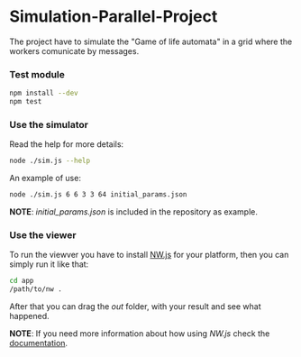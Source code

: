 # Simulation-Parallel-Project

The project have to simulate the "Game of life automata" in a grid where the workers comunicate by messages.

### Test module

```bash
npm install --dev
npm test
```

### Use the simulator

Read the help for more details:
```bash
node ./sim.js --help
```

An example of use:
```bash
node ./sim.js 6 6 3 3 64 initial_params.json
```

**NOTE**: *initial_params.json* is included in the repository as example.

### Use the viewer

To run the viewver you have to install [NW.js](http://nwjs.io/) for your platform, then you can simply run it like that:
```bash
cd app
/path/to/nw .
```

After that you can drag the *out* folder, with your result and see what happened.

**NOTE**: If you need more information about how using *NW.js* check the [documentation](http://docs.nwjs.io/en/v0.13.0-beta5/For%20Users/Getting%20Started/#getting-started-with-nwjs).